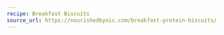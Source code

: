 ```yaml
---
recipe: Breakfast Biscuits
source_url: https://nourishedbynic.com/breakfast-protein-biscuits/
---
```


